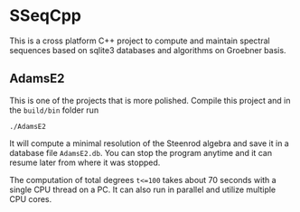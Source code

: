 # SSeqCpp
This is a cross platform C++ project to compute and maintain spectral sequences based on sqlite3 databases and algorithms on Groebner basis.

## AdamsE2
This is one of the projects that is more polished. Compile this project and in the `build/bin` folder run
```
./AdamsE2
```
It will compute a minimal resolution of the Steenrod algebra and save it in a database file `AdamsE2.db`. You can stop the program anytime and it can resume later from where it was stopped.

The computation of total degrees `t<=100` takes about 70 seconds with a single CPU thread on a PC. It can also run in parallel and utilize multiple CPU cores.
